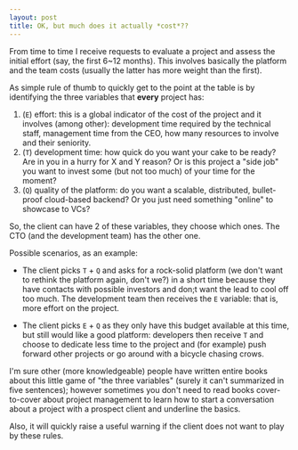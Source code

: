 ```yaml
---
layout: post
title: OK, but much does it actually *cost*??
---
```


From time to time I receive requests to evaluate a project and assess the initial effort (say, the first 6~12 months). This involves basically the platform and the team costs (usually the latter has more weight than the first).

As simple rule of thumb to quickly get to the point at the table is by identifying the three variables that <strong>every</strong> project has:

1. (`E`) effort: this is a global indicator of the cost of the project and it involves (among other): development time required by the technical staff, management time from the CEO, how many resources to involve and their seniority.
2. (`T`) development time: how quick do you want your cake to be ready? Are in you in a hurry for X and Y reason? Or is this project a "side job" you want to invest some (but not too much) of your time for the moment?
3. (`Q`) quality of the platform: do you want a scalable, distributed, bullet-proof cloud-based backend? Or you just need something "online" to showcase to VCs?

So, the client can have 2 of these variables, they choose which ones. The CTO (and the development team) has the other one.

Possible scenarios, as an example:

- The client picks `T` + `Q` and asks for a rock-solid platform (we don't want to rethink the platform again, don't we?) in a short time because they have contacts with possible investors and don;t want the lead to cool off too much. The development team then receives the `E` variable: that is, more effort on the project.

- The client picks `E` + `Q` as they only have this budget available at this time, but still would like a good platform: developers then receive `T` and choose to dedicate less time to the project and (for example) push forward other projects or go around with a bicycle chasing crows.

I'm sure other (more knowledgeable) people have written entire books about this little game of "the three variables" (surely it can't summarized in five sentences); however sometimes you don't need to read books cover-to-cover about project management to learn how to start a conversation about a project with a prospect client and underline the basics.

Also, it will quickly raise a useful warning if the client does not want to play by these rules.
